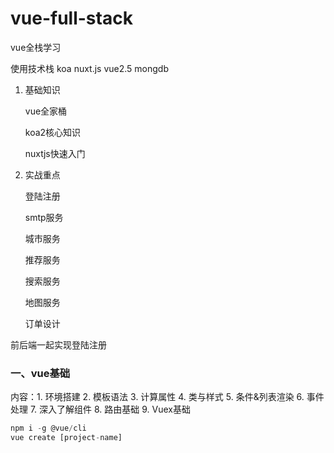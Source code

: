 # vue-full-stack
vue全栈学习

使用技术栈 koa nuxt.js vue2.5 mongdb

1. 基础知识

   vue全家桶

   koa2核心知识

   nuxtjs快速入门

2. 实战重点

   登陆注册 

   smtp服务

   城市服务

   推荐服务

   搜索服务

   地图服务

   订单设计

前后端一起实现登陆注册

### 一、vue基础

内容：1. 环境搭建  2. 模板语法   3. 计算属性  4. 类与样式   5. 条件&列表渲染   6. 事件处理   7. 深入了解组件       8. 路由基础    9. Vuex基础

```js
npm i -g @vue/cli
vue create [project-name]
```

































